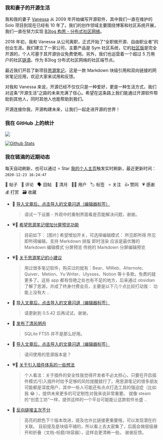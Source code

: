 ### 我和妻子的开源生活

我和我的妻子 [Vanessa](https://github.com/Vanessa219) 从 2009 年开始编写开源软件，其中我们一直在维护的 Solo 项目到现在已经有 10 年了。我们的创作领域主要围绕博客和社区系统开展，我们一直在努力实现 [B3log 构思 - 分布式社区网络](https://ld246.com/article/1546941897596)。

2018 年初，我和 Vanessa 从公司离职，正式开始了“全职做开源、自由职业者”的创业生涯。我们建立了一家公司，主要产品是 Sym 社区系统，它的[社区版](https://github.com/88250/symphony)是完全开源的，个人可基于其开源协议免费使用。另外，我们也运营着一个超过 5 万用户的社区[链滴](https://ld246.com)，作为 B3log 分布式社区网络的社区端节点。

最近我们开启了新项目[思源笔记](https://github.com/siyuan-note/siyuan)，这是一款 Markdown 块级引用和双向链接的网状笔记应用，欢迎大家来试用和反馈。

对我和 Vanessa 来说，开源已经不仅仅只是一种爱好，更是一种生活方式，我们对这条“开源生活”之路的未来充满了信心。希望在这条路上我们能通过开源软件帮助到其他人，同时其他人也能帮助到我们。

开源连接你我，开源构建未来，让我们一起走进开源的世界！

### 我在 GitHub 上的统计

<a title="Hits" target="_blank" href="https://github.com/88250/88250"><img src="https://hits.b3log.org/88250/88250.svg"></a>

[![Github Stats](https://github-readme-stats.vercel.app/api?username=88250&theme=tokyonight&show_icons=true)](https://github.com/88250)

<!--events start -->

### 我在链滴的近期动态

每天自动刷新，也可以通过 ⭐️ Star [我的个人主页](https://github.com/88250/88250)触发实时刷新，最近更新时间：`2020-12-23 16:24:47`

📝 帖子 &nbsp; 💬 评论 &nbsp; 🗣 回帖 &nbsp; 🌙 清月 &nbsp; 👨‍💻 用户 &nbsp; 🏷️ 标签 &nbsp; ⭐️ 关注 &nbsp; 👍 赞同 &nbsp; 💗 感谢 &nbsp; 💰 打赏 &nbsp; 🗃 收藏

* 💬 [导入文章后，点击导入的文章闪退（编辑器标签）](https://ld246.com/article/1608648344349/comment/1608708277063#comments)

  > 请试一下设置 - 外观中的重制界面看是否能解决问题，谢谢。
* 💗📝 [希望思源笔记增加分屏预览功能](https://ld246.com/article/1608685140808)

  > 目前如下： [图片] 希望增加开关，可选择编辑模式： 所见即所得 所见即所得编辑，支持 Markdown 排版 即时渲染 应该是最优雅的 Markdown 编辑模式 分屏预览 传统的 Markdown 分屏编辑预览
* 💗📝 [关于思源笔记的小建议](https://ld246.com/article/1608697216357)

  > 用过很多笔记软件，购买过的就有：Bear、MWeb、Alternote、Quiver、Metion、Yu Writer、Ulysses、Notion 等十多款。免费的就更多了。这些 app 都有惊艳之处也有不足的地方，后来通过 obsidian 了解了思源，并成了终身付费会员，主要是以下几个点比较打动我： 功能上没有大 ..
* 💬 [导入文章后，点击导入的文章闪退（编辑器标签）](https://ld246.com/article/1608648344349/comment/1608698029667#comments)

  > 请更新到 0.5.42 后再试试，谢谢。
* 🌙 [发布了清风明月](https://ld246.com/member/88250/breezemoons/1608650936984)

  > SQLite FTS5 并不是那么好用。
* 💬 [导入文章后，点击导入的文章闪退（编辑器标签）](https://ld246.com/article/1608648344349/comment/1608650465607#comments)

  > 请问使用的思源版本是？
* 💗💬 [关于引入插件体系的一些想法](https://ld246.com/article/1608106304359/comment/1608649671376#comments)

  > 个人看法：关于插件的安全性我觉得开发者不必太担心，只要在开启插件模式/引入插件时给予足够的风险提醒就行了。用思源笔记的很多朋友可能都是深度用户，其中一些人可能还有点点打造工具的强迫症（比如我 😂 ），提供未来更多的可定制性对我来说非常重要。 就像 steam 的“创意工坊”一样，提供这样的一个平台可能能让这款软件长盛 ..
* 💬 [反向链接主次不分](https://ld246.com/article/1608635256949/comment/1608638499266#comments)

  > 高亮的颜色下个版本改进，提及也许比链接更重要哦，可以发现潜在的关联。 目前提及是块级平铺的，所以看上去太密集了，后面会做层级展开和折叠（文档-标题/块容器），这样会更清晰一些。 谢谢反馈。


<!--events end -->
